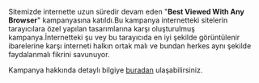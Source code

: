 <html><body><p>Sitemizde internette uzun süredir devam eden "<strong>Best Viewed With Any Browser</strong>" kampanyasına katıldı.Bu kampanya internetteki sitelerin tarayıcılara özel yapılan tasarımlarına karşı oluşturulmuş kampanya.İnternetteki şu vey bu tarayıcıda en iyi şekilde görüntülenir ibarelerine karşı interneti halkın ortak malı ve bundan herkes aynı şekilde faydalanmalı fikrini savunuyor.

Kampanya hakkında detaylı bilgiye <a href="http://www.anybrowser.org/campaign/anybrowser_tr.html" target="_blank">buradan</a> ulaşabilirsiniz.</p></body></html>